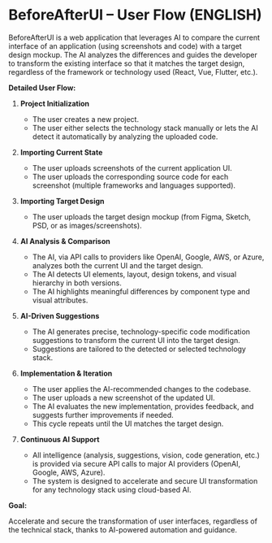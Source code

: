 # BeforeAfterUI – User Flow (ENGLISH)

BeforeAfterUI is a web application that leverages AI to compare the current interface of an application (using screenshots and code) with a target design mockup. The AI analyzes the differences and guides the developer to transform the existing interface so that it matches the target design, regardless of the framework or technology used (React, Vue, Flutter, etc.).

**Detailed User Flow:**

1. **Project Initialization**

   - The user creates a new project.
   - The user either selects the technology stack manually or lets the AI detect it automatically by analyzing the uploaded code.

2. **Importing Current State**

   - The user uploads screenshots of the current application UI.
   - The user uploads the corresponding source code for each screenshot (multiple frameworks and languages supported).

3. **Importing Target Design**

   - The user uploads the target design mockup (from Figma, Sketch, PSD, or as images/screenshots).

4. **AI Analysis & Comparison**

   - The AI, via API calls to providers like OpenAI, Google, AWS, or Azure, analyzes both the current UI and the target design.
   - The AI detects UI elements, layout, design tokens, and visual hierarchy in both versions.
   - The AI highlights meaningful differences by component type and visual attributes.

5. **AI-Driven Suggestions**

   - The AI generates precise, technology-specific code modification suggestions to transform the current UI into the target design.
   - Suggestions are tailored to the detected or selected technology stack.

6. **Implementation & Iteration**

   - The user applies the AI-recommended changes to the codebase.
   - The user uploads a new screenshot of the updated UI.
   - The AI evaluates the new implementation, provides feedback, and suggests further improvements if needed.
   - This cycle repeats until the UI matches the target design.

7. **Continuous AI Support**
   - All intelligence (analysis, suggestions, vision, code generation, etc.) is provided via secure API calls to major AI providers (OpenAI, Google, AWS, Azure).
   - The system is designed to accelerate and secure UI transformation for any technology stack using cloud-based AI.

**Goal:**

Accelerate and secure the transformation of user interfaces, regardless of the technical stack, thanks to AI-powered automation and guidance.
